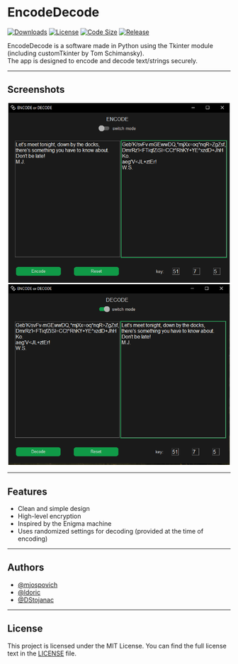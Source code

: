 # EncodeDecode

[![Downloads](https://img.shields.io/github/downloads/Gmaz-Organization/encode-decode/latest/total?style=flat-square&color=blueviolet)](https://github.com/Gmaz-Organization/encode-decode/releases/latest)
[![License](https://img.shields.io/github/license/Gmaz-Organization/encode-decode?style=flat-square&color=blue)](https://github.com/Gmaz-Organization/encode-decode/blob/main/LICENSE)
[![Code Size](https://img.shields.io/github/languages/code-size/Gmaz-Organization/encode-decode?style=flat-square&color=green)](https://github.com/Gmaz-Organization/encode-decode)
[![Release](https://img.shields.io/github/v/release/Gmaz-Organization/encode-decode?style=flat-square&color=orange)](https://github.com/Gmaz-Organization/encode-decode/releases/latest)

EncodeDecode is a software made in Python using the Tkinter module (including customTkinter by Tom Schimansky). <br>
The app is designed to encode and decode text/strings securely.

---

## Screenshots

<div align="center">
  <img alt="EncodeDecode GUI - Screenshot 1" src="example/encoding.PNG" width="500" />
  <img alt="EncodeDecode GUI - Screenshot 2" src="example/decoding.PNG" width="500" />
</div>

---

## Features

- Clean and simple design
- High-level encryption
- Inspired by the Enigma machine
- Uses randomized settings for decoding (provided at the time of encoding)

---

## Authors

- [@mjospovich](https://github.com/mjospovich)
- [@ldoric](https://github.com/ldoric)
- [@DStojanac](https://github.com/DStojanac)

---

## License

This project is licensed under the MIT License. You can find the full license text in the [LICENSE](./LICENSE) file.
